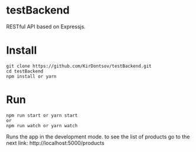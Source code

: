 # testBackend
RESTful API based on Expressjs.

# Install
```
git clone https://github.com/KirDontsov/testBackend.git
cd testBackend
npm install or yarn
```

# Run
```
npm run start or yarn start
or 
npm run watch or yarn watch
```

Runs the app in the development mode.
to see the list of products go to the next link: http://localhost:5000/products


